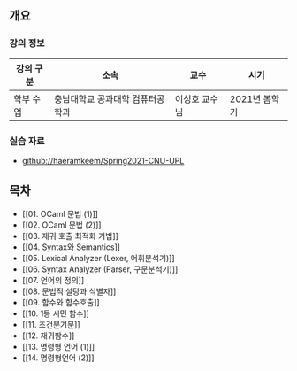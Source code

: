 ## 개요

### 강의 정보

| 강의 구분 | 소속 | 교수 | 시기 |
| --- | --- | --- | --- |
| 학부 수업 | 충남대학교 공과대학 컴퓨터공학과 | 이성호 교수님 | 2021년 봄학기 |

### 실습 자료

- [github://haeramkeem/Spring2021-CNU-UPL](https://github.com/haeramkeem/Spring2021-CNU-UPL)

## 목차

- [[01. OCaml 문법 (1)]]
- [[02. OCaml 문법 (2)]]
- [[03. 재귀 호출 최적화 기법]]
- [[04. Syntax와 Semantics]]
- [[05. Lexical Analyzer (Lexer, 어휘분석기)]]
- [[06. Syntax Analyzer (Parser, 구문분석기)]]
- [[07. 언어의 정의]]
- [[08. 문법적 설탕과 식별자]]
- [[09. 함수와 함수호출]]
- [[10. 1등 시민 함수]]
- [[11. 조건분기문]]
- [[12. 재귀함수]]
- [[13. 명령형 언어 (1)]]
- [[14. 명령형언어 (2)]]